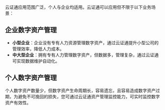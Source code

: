云证通应用范围广泛，个人与企业均适用。云证通可以应用但不限于以下业务场景：

## 企业数字资产管理
- **小型企业**：企业没有专有人力资源管理数字资产，通过云证通提升小型公司的管理效率，降低人力成本。
- **中大型企业**：拥有专有人力管理数字资产，但数据多，管理复杂，通过云证通可实现数据维护自动化。


## 个人数字资产管理
个人数字资产数量少，但数字资产生命周期长，容易遗忘，且容易造成数字资产过期，为避免不可挽回的损失，您可通过云证通资产管理监控能力，可实时监控数字资产有效性。
